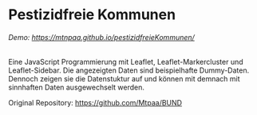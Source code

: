 # Pestizidfreie Kommunen
###### Demo: https://mtnpaa.github.io/pestizidfreieKommunen/

Eine  JavaScript Programmierung mit Leaflet, Leaflet-Markercluster und Leaflet-Sidebar.
Die angezeigten Daten sind beispielhafte Dummy-Daten. Dennoch zeigen sie die Datenstuktur auf und können mit demnach mit sinnhaften Daten ausgewechselt werden.


Original Repository: https://github.com/Mtpaa/BUND 
